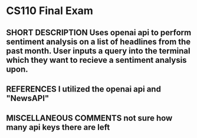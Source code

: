 # CS110 Final Exam

## SHORT DESCRIPTION Uses openai api to perform sentiment analysis on a list of headlines from the past month. User inputs a query into the terminal which they want to recieve a sentiment analysis upon.

## REFERENCES I utilized the openai api and "NewsAPI"

## MISCELLANEOUS COMMENTS not sure how many api keys there are left